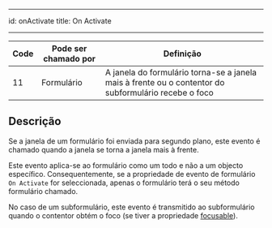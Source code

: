 - - -
id: onActivate title: On Activate
- - -

| Code | Pode ser chamado por | Definição                                                                                            |
| ---- | -------------------- | ---------------------------------------------------------------------------------------------------- |
| 11   | Formulário           | A janela do formulário torna-se a janela mais à frente ou o contentor do subformulário recebe o foco |


## Descrição

Se a janela de um formulário foi enviada para segundo plano, este evento é chamado quando a janela se torna a janela mais à frente.

Este evento aplica-se ao formulário como um todo e não a um objecto específico. Consequentemente, se a propriedade de evento de formulário `On Activate` for seleccionada, apenas o formulário terá o seu método formulário chamado.

No caso de um subformulário, este evento é transmitido ao subformulário quando o contentor obtém o foco (se tiver a propriedade [focusable](FormObjects/properties_Entry.md#focusable)). 
